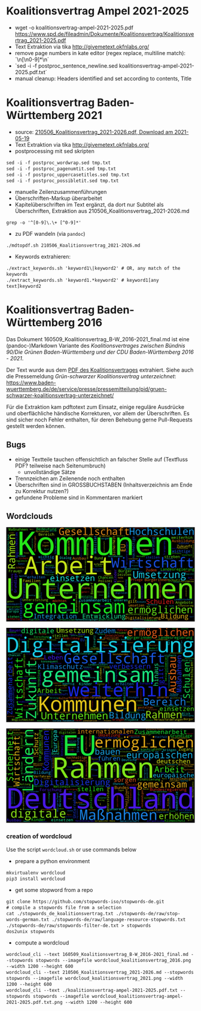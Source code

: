 # Koalitionsvertrag Ampel 2021-2025

* wget -o koalitionsvertrag-ampel-2021-2025.pdf https://www.spd.de/fileadmin/Dokumente/Koalitionsvertrag/Koalitionsvertrag_2021-2025.pdf
* Text Extraktion via tika http://givemetext.okfnlabs.org/
* remove page numbers in kate editor (regex replace, multiline match): ´\n[\n0-9]*\n´
* `sed -i -f postproc_sentence_newline.sed  koalitionsvertrag-ampel-2021-2025.pdf.txt´
* manual cleanup: Headers identified and set according to contents, Title

# Koalitionsvertrag Baden-Württemberg 2021

* source: [210506_Koalitionsvertrag_2021-2026.pdf, Download am 2021-05-19](https://www.baden-wuerttemberg.de/fileadmin/redaktion/dateien/PDF/210506_Koalitionsvertrag_2021-2026.pdf)
* Text Extraktion via tika http://givemetext.okfnlabs.org/
* postprocessing mit sed skripten

```
sed -i -f postproc_wordwrap.sed tmp.txt
sed -i -f postproc_pagenumtit.sed tmp.txt
sed -i -f postproc_uppercasetitles.sed tmp.txt
sed -i -f postproc_possibletit.sed tmp.txt
```

* manuelle Zeilenzusammenführungen
* Überschriften-Markup überarbeitet
* Kapitelüberschriften im Text ergänzt, da dort nur Subtitel als Überschriften, Extraktion aus 210506_Koalitionsvertrag_2021-2026.md

```
grep -o '^[0-9]\.\+ [^0-9]*' 
```

* zu PDF wandeln (via `pandoc`)

```
./mdtopdf.sh 210506_Koalitionsvertrag_2021-2026.md
```

* Keywords extrahieren:

```
./extract_keywords.sh 'keyword1\|keyword2' # OR, any match of the keywords
./extract_keywords.sh 'keyword1.*keyword2' # keyword1[any text]keyword2
```    

# Koalitionsvertrag Baden-Württemberg 2016

Das Dokument 160509_Koalitionsvertrag_B-W_2016-2021_final.md ist eine (pandoc-)Markdown Variante des 
*Koalitionsvertrages zwischen Bündnis 90/Die Grünen Baden-Württemberg und der CDU Baden-Württemberg 2016 - 2021*.

Der Text wurde aus dem [PDF des Koalitionsvertrages](https://www.baden-wuerttemberg.de/fileadmin/redaktion/dateien/PDF/160509_Koalitionsvertrag_B-W_2016-2021_final.PDF)
 extrahiert.
Siehe auch die Pressemeldung *Grün-schwarzer Koalitionsvertrag unterzeichnet*: https://www.baden-wuerttemberg.de/de/service/presse/pressemitteilung/pid/gruen-schwarzer-koalitionsvertrag-unterzeichnet/

Für die Extraktion kam pdftotext zum Einsatz, einige reguläre Ausdrücke und oberflächliche händische Korrekturen, vor allem der Überschriften.
Es sind sicher noch Fehler enthalten, für deren Behebung gerne Pull-Requests gestellt werden können.

## Bugs

* einige Textteile tauchen offensichtlich an falscher Stelle auf (Textfluss PDF? teilweise nach Seitenumbruch)
    * unvollständige Sätze
* Trennzeichen am Zeilenende noch enthalten
* Überschriften sind in GROSSBUCHSTABEN (Inhaltsverzeichnis am Ende zu Korrektur nutzen?)
* gefundene Probleme sind in Kommentaren markiert


## Wordclouds


![Wordcloud Koalitionsvertrag 2016](wordcloud_koalitionsvertrag_2016.png)

![Wordcloud Koalitionsvertrag 2021](wordcloud_koalitionsvertrag_2021.png)

![Wordcloud Koalitionsvertrag Ampel 2021-2025](./wordcloud_koalitionsvertrag-ampel-2021-2025.pdf.txt.png)

### creation of wordcloud

Use the script `wordcloud.sh` or use commands below

* prepare a python environment

```
mkvirtualenv wordcloud
pip3 install wordcloud
```

* get some stopword from a repo

```
git clone https://github.com/stopwords-iso/stopwords-de.git
# compile a stopwords file from a selection
cat ./stopwords_de_koalitionsvertrag.txt ./stopwords-de/raw/stop-words-german.txt ./stopwords-de/raw/language-resource-stopwords.txt ./stopwords-de/raw/stopwords-filter-de.txt > stopwords
dos2unix stopwords
```

* compute a wordcloud

```
wordcloud_cli --text 160509_Koalitionsvertrag_B-W_2016-2021_final.md --stopwords stopwords --imagefile wordcloud_koalitionsvertrag_2016.png --width 1200 --height 600
wordcloud_cli --text 210506_Koalitionsvertrag_2021-2026.md --stopwords stopwords --imagefile wordcloud_koalitionsvertrag_2021.png --width 1200 --height 600
wordcloud_cli --text ./koalitionsvertrag-ampel-2021-2025.pdf.txt --stopwords stopwords --imagefile wordcloud_koalitionsvertrag-ampel-2021-2025.pdf.txt.png --width 1200 --height 600
```

